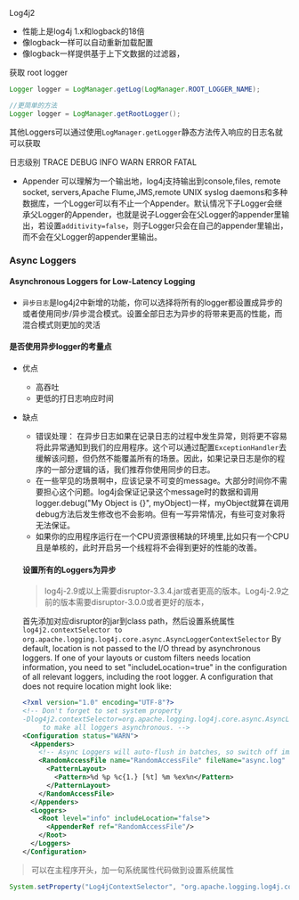 Log4j2
- 性能上是log4j 1.x和logback的18倍
- 像logback一样可以自动重新加载配置
- 像logback一样提供基于上下文数据的过滤器，

获取 root logger
```java
Logger logger = LogManager.getLog(LogManager.ROOT_LOGGER_NAME);

//更简单的方法
Logger logger = LogManager.getRootLogger();
```
其他Loggers可以通过使用`LogManager.getLogger`静态方法传入响应的日志名就可以获取

日志级别
TRACE
DEBUG
INFO
WARN
ERROR
FATAL

- Appender
可以理解为一个输出地，log4j支持输出到console,files, remote socket, servers,Apache Flume,JMS,remote UNIX syslog daemons和多种数据库，一个Logger可以有不止一个Appender。默认情况下子Logger会继承父Logger的Appender，也就是说子Logger会在父Logger的appender里输出，若设置`additivity=false`，则子Logger只会在自己的appender里输出，而不会在父Logger的appender里输出。


### Async Loggers
#### Asynchronous Loggers for Low-Latency Logging
- `异步日志`是log4j2中新增的功能，你可以选择将所有的logger都设置成异步的或者使用同步/异步混合模式。设置全部日志为异步的将带来更高的性能，而混合模式则更加的灵活

#### 是否使用异步logger的考量点
- 优点
  - 高吞吐
  - 更低的打日志响应时间
- 缺点
  - 错误处理：
    在异步日志如果在记录日志的过程中发生异常，则将更不容易将此异常通知到我们的应用程序。这个可以通过配置`ExceptionHandler`去缓解该问题，但仍然不能覆盖所有的场景。因此，如果记录日志是你的程序的一部分逻辑的话，我们推荐你使用同步的日志。
  - 在一些罕见的场景啊中，应该记录不可变的message。大部分时间你不需要担心这个问题。log4j会保证记录这个message时的数据和调用logger.debug("My Object is {}", myObject)一样，myObject就算在调用debug方法后发生修改也不会影响。但有一写异常情况，有些可变对象将无法保证。
  - 如果你的应用程序运行在一个CPU资源很稀缺的环境里,比如只有一个CPU且是单核的，此时开启另一个线程将不会得到更好的性能的改善。


  #### 设置所有的Loggers为异步
  > log4j-2.9或以上需要disruptor-3.3.4.jar或者更高的版本。Log4j-2.9之前的版本需要disruptor-3.0.0或者更好的版本，

  首先添加对应disruptor的jar到class path，然后设置系统属性`log4j2.contextSelector to org.apache.logging.log4j.core.async.AsyncLoggerContextSelector`
  By default, location is not passed to the I/O thread by asynchronous loggers. If one of your layouts or custom filters needs location information, you need to set "includeLocation=true" in the configuration of all relevant loggers, including the root logger.
  A configuration that does not require location might look like:

  ```xml
  <?xml version="1.0" encoding="UTF-8"?>
  <!-- Don't forget to set system property
  -Dlog4j2.contextSelector=org.apache.logging.log4j.core.async.AsyncLoggerContextSelector
       to make all loggers asynchronous. -->
  <Configuration status="WARN">
    <Appenders>
      <!-- Async Loggers will auto-flush in batches, so switch off immediateFlush. -->
      <RandomAccessFile name="RandomAccessFile" fileName="async.log" immediateFlush="false" append="false">
        <PatternLayout>
          <Pattern>%d %p %c{1.} [%t] %m %ex%n</Pattern>
        </PatternLayout>
      </RandomAccessFile>
    </Appenders>
    <Loggers>
      <Root level="info" includeLocation="false">
        <AppenderRef ref="RandomAccessFile"/>
      </Root>
    </Loggers>
  </Configuration>
  ```
> 可以在主程序开头，加一句系统属性代码做到设置系统属性
```java
System.setProperty("Log4jContextSelector", "org.apache.logging.log4j.core.async.AsyncLoggerContextSelector");

```
